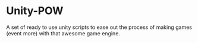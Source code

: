# Unity-POW
A set of ready to use unity scripts to ease out the process of making games (event more) with that awesome game engine.
